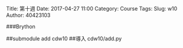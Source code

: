 Title: 第十週
Date: 2017-04-27 11:00
Category: Course
Tags: 
Slug: w10
Author: 40423103

###Brython

<!-- PELICAN_END_SUMMARY -->

##submodule add cdw10
##導入  cdw10/add.py

<!-- 導入 Brython 標準程式庫 -->
 
<script src="../data/Brython-3.3.1/brython.js"></script>
<script src="../data/Brython-3.3.1/brython_stdlib.js"></script>
 
<!-- 啟動 Brython -->
<script>
window.onload=function(){
// 設定 data/py 為共用程式路徑
brython({debug:1, pythonpath:['./../cdw10']});
}
</script>
 
<!-- 以下實際利用  Brython 畫四連桿 trace point 路徑-->
<!--<canvas id="w10" width="800" height="600"></canvas>-->

<div id="container" width="600" height="400"></div>
 
<script type="text/python3">
from browser import document as doc
from browser import html
import math
import add
container = doc['container']

degree = math.pi/180

a = 1
b = 2
sum = add.add(a, b)
container <= str(math.cos(60*degree)+float(sum))





